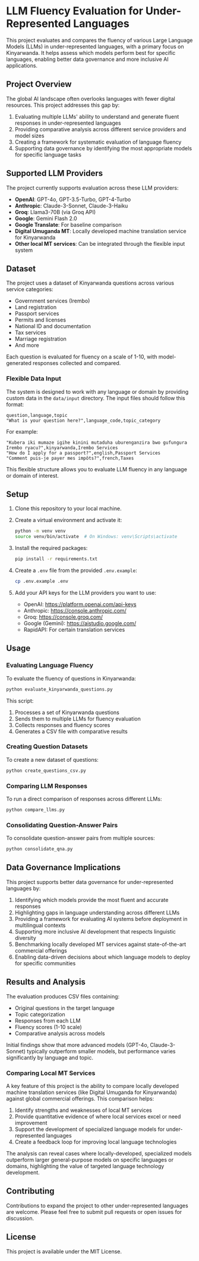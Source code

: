 # LLM Fluency Evaluation for Under-Represented Languages

This project evaluates and compares the fluency of various Large Language Models (LLMs) in under-represented languages, with a primary focus on Kinyarwanda. It helps assess which models perform best for specific languages, enabling better data governance and more inclusive AI applications.

## Project Overview

The global AI landscape often overlooks languages with fewer digital resources. This project addresses this gap by:

1. Evaluating multiple LLMs' ability to understand and generate fluent responses in under-represented languages
2. Providing comparative analysis across different service providers and model sizes
3. Creating a framework for systematic evaluation of language fluency
4. Supporting data governance by identifying the most appropriate models for specific language tasks

## Supported LLM Providers

The project currently supports evaluation across these LLM providers:

- **OpenAI**: GPT-4o, GPT-3.5-Turbo, GPT-4-Turbo
- **Anthropic**: Claude-3-Sonnet, Claude-3-Haiku
- **Groq**: Llama3-70B (via Groq API)
- **Google**: Gemini Flash 2.0
- **Google Translate**: For baseline comparison
- **Digital Umuganda MT**: Locally developed machine translation service for Kinyarwanda
- **Other local MT services**: Can be integrated through the flexible input system

## Dataset

The project uses a dataset of Kinyarwanda questions across various service categories:
- Government services (Irembo)
- Land registration
- Passport services
- Permits and licenses
- National ID and documentation
- Tax services
- Marriage registration
- And more

Each question is evaluated for fluency on a scale of 1-10, with model-generated responses collected and compared.

### Flexible Data Input

The system is designed to work with any language or domain by providing custom data in the `data/input` directory. The input files should follow this format:

```csv
question,language,topic
"What is your question here?",language_code,topic_category
```

For example:
```csv
"Kubera iki mumaze igihe kinini mutaduha uburenganzira bwo gufungura Irembo ryacu?",kinyarwanda,Irembo Services
"How do I apply for a passport?",english,Passport Services
"Comment puis-je payer mes impôts?",french,Taxes
```

This flexible structure allows you to evaluate LLM fluency in any language or domain of interest.

## Setup

1. Clone this repository to your local machine.

2. Create a virtual environment and activate it:
   ```bash
   python -m venv venv
   source venv/bin/activate  # On Windows: venv\Scripts\activate
   ```

3. Install the required packages:
   ```bash
   pip install -r requirements.txt
   ```

4. Create a `.env` file from the provided `.env.example`:
   ```bash
   cp .env.example .env
   ```

5. Add your API keys for the LLM providers you want to use:
   - OpenAI: https://platform.openai.com/api-keys
   - Anthropic: https://console.anthropic.com/
   - Groq: https://console.groq.com/
   - Google (Gemini): https://aistudio.google.com/
   - RapidAPI: For certain translation services

## Usage

### Evaluating Language Fluency

To evaluate the fluency of questions in Kinyarwanda:

```bash
python evaluate_kinyarwanda_questions.py
```

This script:
1. Processes a set of Kinyarwanda questions
2. Sends them to multiple LLMs for fluency evaluation
3. Collects responses and fluency scores
4. Generates a CSV file with comparative results

### Creating Question Datasets

To create a new dataset of questions:

```bash
python create_questions_csv.py
```

### Comparing LLM Responses

To run a direct comparison of responses across different LLMs:

```bash
python compare_llms.py
```

### Consolidating Question-Answer Pairs

To consolidate question-answer pairs from multiple sources:

```bash
python consolidate_qna.py
```

## Data Governance Implications

This project supports better data governance for under-represented languages by:

1. Identifying which models provide the most fluent and accurate responses
2. Highlighting gaps in language understanding across different LLMs
3. Providing a framework for evaluating AI systems before deployment in multilingual contexts
4. Supporting more inclusive AI development that respects linguistic diversity
5. Benchmarking locally developed MT services against state-of-the-art commercial offerings
6. Enabling data-driven decisions about which language models to deploy for specific communities

## Results and Analysis

The evaluation produces CSV files containing:
- Original questions in the target language
- Topic categorization
- Responses from each LLM
- Fluency scores (1-10 scale)
- Comparative analysis across models

Initial findings show that more advanced models (GPT-4o, Claude-3-Sonnet) typically outperform smaller models, but performance varies significantly by language and topic.

### Comparing Local MT Services

A key feature of this project is the ability to compare locally developed machine translation services (like Digital Umuganda for Kinyarwanda) against global commercial offerings. This comparison helps:

1. Identify strengths and weaknesses of local MT services
2. Provide quantitative evidence of where local services excel or need improvement
3. Support the development of specialized language models for under-represented languages
4. Create a feedback loop for improving local language technologies

The analysis can reveal cases where locally-developed, specialized models outperform larger general-purpose models on specific languages or domains, highlighting the value of targeted language technology development.

## Contributing

Contributions to expand the project to other under-represented languages are welcome. Please feel free to submit pull requests or open issues for discussion.

## License

This project is available under the MIT License.

